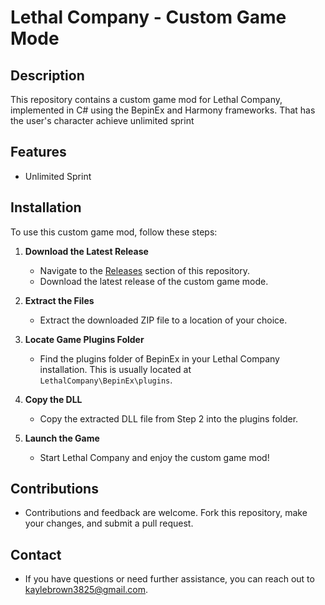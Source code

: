 # Lethal Company - Custom Game Mode

## Description
This repository contains a custom game mod for Lethal Company, implemented in C# using the BepinEx and Harmony frameworks. That has the user's character achieve unlimited sprint

## Features
- Unlimited Sprint

## Installation
To use this custom game mod, follow these steps:

1. **Download the Latest Release**
   - Navigate to the [Releases](https://github.com/KayleBrown/Lethal-Company-Unlimited-Sprint/releases) section of this repository.
   - Download the latest release of the custom game mode.

2. **Extract the Files**
   - Extract the downloaded ZIP file to a location of your choice.

3. **Locate Game Plugins Folder**
   - Find the plugins folder of BepinEx in your Lethal Company installation. This is usually located at `LethalCompany\BepinEx\plugins`.

4. **Copy the DLL**
   - Copy the extracted DLL file from Step 2 into the plugins folder.

5. **Launch the Game**
   - Start Lethal Company and enjoy the custom game mod!

## Contributions
- Contributions and feedback are welcome. Fork this repository, make your changes, and submit a pull request.

## Contact
- If you have questions or need further assistance, you can reach out to kaylebrown3825@gmail.com.
